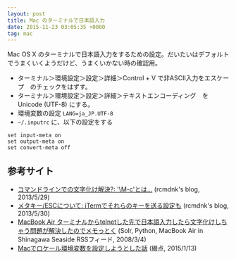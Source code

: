 ```yaml
---
layout: post
title: Mac のターミナルで日本語入力
date: 2015-11-23 03:05:35 +0000
tag: mac
---
```

Mac OS X のターミナルで日本語入力をするための設定。だいたいはデフォルトでうまくいくようだけど、うまくいかない時の確認用。

- ターミナル＞環境設定＞設定＞詳細＞Control + V で非ASCII入力をエスケープ　のチェックをはずす。
- ターミナル＞環境設定＞設定＞詳細＞テキストエンコーディング　を Unicode (UTF-8) にする。
- 環境変数の設定 ```LANG=ja_JP.UTF-8```
- ```~/.inputrc``` に、以下の設定をする

~~~
set input-meta on 
set output-meta on 
set convert-meta off
~~~

## 参考サイト

- [コマンドラインでの文字化け解決?: '\M-c'とは...](http://rcmdnk.github.io/blog/2013/05/29/computer-bash-screen-linux/) (rcmdnk's blog, 2013/5/29)
- [メタキー/ESCについて: iTermでそれらのキーを送る設定も](http://rcmdnk.github.io/blog/2013/05/30/computer-bash-screen-linux/)  (rcmdnk's blog, 2013/5/30)
- [MacBook Air ターミナルからtelnetした先で日本語入力したら文字化けしちゃう問題が解決したのでメモっとく](http://d.hatena.ne.jp/knaka20blue/20080304/1204630986) (Solr, Python, MacBook Air in Shinagawa Seaside RSSフィード, 2008/3/4)
- [Macでロケール環境変数を設定しようとした話](http://pla0net.blogspot.jp/2015/01/mac.html) (綴点, 2015/1/13)
